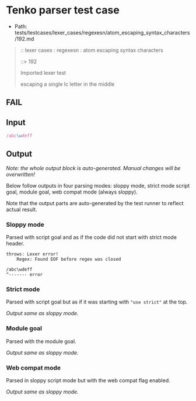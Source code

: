 # Tenko parser test case

- Path: tests/testcases/lexer_cases/regexesn/atom_escaping_syntax_characters/192.md

> :: lexer cases : regexesn : atom escaping syntax characters
>
> ::> 192
>
> Imported lexer test
>
> escaping a single lc letter in the middle

## FAIL

## Input

`````js
/abc\wdeff
`````

## Output

_Note: the whole output block is auto-generated. Manual changes will be overwritten!_

Below follow outputs in four parsing modes: sloppy mode, strict mode script goal, module goal, web compat mode (always sloppy).

Note that the output parts are auto-generated by the test runner to reflect actual result.

### Sloppy mode

Parsed with script goal and as if the code did not start with strict mode header.

`````
throws: Lexer error!
    Regex: Found EOF before regex was closed

/abc\wdeff
^------- error
`````

### Strict mode

Parsed with script goal but as if it was starting with `"use strict"` at the top.

_Output same as sloppy mode._

### Module goal

Parsed with the module goal.

_Output same as sloppy mode._

### Web compat mode

Parsed in sloppy script mode but with the web compat flag enabled.

_Output same as sloppy mode._
